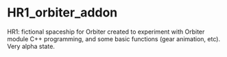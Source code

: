 # HR1_orbiter_addon
HR1: fictional spaceship for Orbiter created to experiment with Orbiter module C++ programming, and some basic functions (gear animation, etc). Very alpha state.
